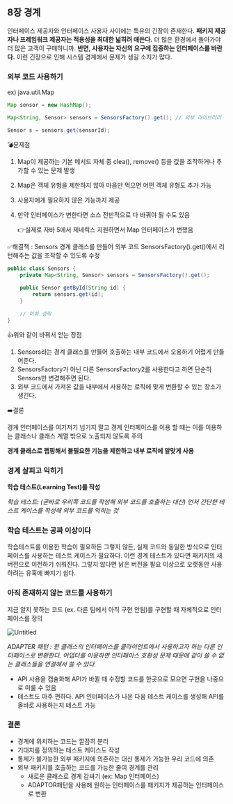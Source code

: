 ## 8장 경계

인터페이스 제공자와 인터페이스 사용자 사이에는 특유의 긴장이 존재한다. **패키지 제공자나 프레임워크 제공자는 적용성을 최대한 넓히려 애쓴다.** 더 많은 환경에서 돌아가야 더 많은 고객이 구매하니까. **반면, 사용자는 자신의 요구에 집중하는 인터페이스를 바란다.** 이런 긴장으로 인해 시스템 경계에서 문제가 생길 소지가 많다.

### 외부 코드 사용하기

ex) java.util.Map

```java
Map sensor = new HashMap();

Map<String, Sensor> sensors = SensorsFactory().get(); // 외부 라이브러리

Sensor s = sensors.get(sensorId);
```

💣문제점

1. Map이 제공하는 기본 메서드 자체 중 clea(), remove() 등을 값을 조작하거나 추가할 수 있는 문제 발생
2. Map은 객체 유형을 제한하지 않아 마음만 먹으면 어떤 객체 유형도 추가 가능
3. 사용자에게 필요하지 않은 기능까지 제공
4. 만약 인터페이스가 변한다면 소스 전반적으로 다 바꿔야 될 수도 있음
    
    👉실제로 자바 5에서 제네릭스 지원하면서 Map 인터페이스가 변했음
    

✅해결책 : Sensors 경계 클래스를 만들어 외부 코드 SensorsFactory().get()에서 리턴해주는 값을 조작할 수 있도록 수정

```java
public class Sensors {
    private Map<String, Sensor> sensors = SensorsFactory().get();
    
    public Sensor getById(String id) {
        return sensors.get(id);
    }
    
    // 이하 생략
}
```

👍위와 같이 바꿔서 얻는 장점

1. Sensors라는 경계 클래스를 만들어 호출하는 내부 코드에서 오용하기 어렵게 만들어준다.
2. SensorsFactory가 아닌 다른 SensorsFactory2를 사용한다고 하면 단순히 Sensors만 변경해주면 된다.
3. 외부 코드에서 가져온 값을 내부에서 사용하는 로직에 맞게 변환할 수 있는 장소가 생긴다.

➡️결론

경계 인터페이스를 여기저기 넘기지 말고 경계 인터페이스를 이용 할 때는 이를 이용하는 클래스나 클래스 계열 밖으로 노출되지 않도록 주의

**경계 클래스로 랩핑해서 불필요한 기능을 제한하고 내부 로직에 알맞게 사용**

### **경계 살피고 익히기**

**학습 테스트(Learning Test)를 작성**

*학습 테스트: (곧바로 우리쪽 코드를 작성해 외부 코드를 호출하는 대신) 먼저 간단한 테스트 케이스를 작성해 외부 코드를 익히는 것*

### 학습 테스트는 공짜 이상이다

학습테스트를 이용한 학습이 필요하든 그렇지 않든, 실제 코드와 동일한 방식으로 인터페이스를 사용하는 테스트 케이스가 필요하다. 이런 경계 테스트가 있다면 패키지의 새 버전으로 이전하기 쉬워진다. 그렇지 않다면 낡은 버전을 필요 이상으로 오랫동안 사용하려는 유혹에 빠지기 쉽다. 

### 아직 존재하지 않는 코드를 사용하기

지금 알지 못하는 코드 (ex. 다른 팀에서 아직 구현 안됨)를 구현할 때 자체적으로 인터페이스를 정의

![Untitled](https://prod-files-secure.s3.us-west-2.amazonaws.com/5fa0de1d-95c1-4faf-abf5-52150a9e293f/f18e973b-0b1d-495b-969a-79c569988db5/Untitled.png)

*ADAPTER 패턴 : 한 클래스의 인터페이스를 클라이언트에서 사용하고자 하는 다른 인터페이스로 변환한다. 어댑터를 이용하면 인터페이스 호환성 문제 때문에 같이 쓸 수 없는 클래스들을 연결해서 쓸 수 있다.*

- API 사용을 캡슐화해 API가 바뀔 때 수정할 코드를 한곳으로 모으면 구현을 나중으로 미룰 수 있음
- 테스트도 아주 편하다. API 인터페이스가 나온 다음 테스트 케이스를 생성해 API를 올바로 사용하는지 테스트 가능

### 결론

- 경계에 위치하는 코드는 깔끔히 분리
- 기대치를 정의하는 테스트 케이스도 작성
- 통제가 불가능한 외부 패키지에 의존하는 대신 통제가 가능한 우리 코드에 의존
- 외부 패키지를 호출하는 코드를 가능한 줄여 경계를 관리
    - 새로운 클래스로 경계 감싸기 (ex: Map 인터페이스)
    - ADAPTOR패턴을 사용해 원하는 인터페이스를 패키지가 제공하는 인터페이스로 변환